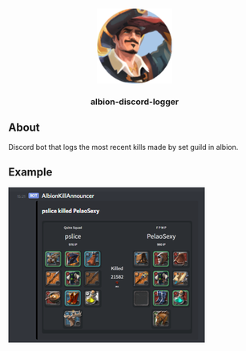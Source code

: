 <br />
<p align="center">
    <img src="./public/pf.png" alt="Logo" width="150" height="150">
    <h3 align="center">albion-discord-logger</h3>
</p>


## About
<!--START-ABOUT-->Discord bot that logs the most recent kills made by set guild in albion.<!--END-ABOUT-->

## Example
<img src="./public/example.png">

<!--START-THUMBhttps://raw.githubusercontent.com/vdkuipb/albion-discord-logger/main/public/pf.pngEND-THUMB-->